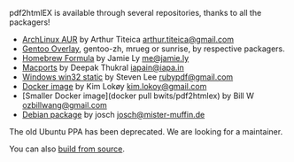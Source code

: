 pdf2htmlEX is available through several repositories, thanks to all the packagers!

 * [ArchLinux AUR](https://aur.archlinux.org/packages.php?ID=62426) by Arthur Titeica <arthur.titeica@gmail.com>
 * [Gentoo Overlay](http://gpo.zugaina.org/app-text/pdf2htmlex), gentoo-zh, mrueg or sunrise, by respective packagers. 
 * [Homebrew Formula](https://github.com/mxcl/homebrew/blob/master/Library/Formula/pdf2htmlex.rb) by Jamie Ly <me@jamie.ly>
 * [Macports](https://trac.macports.org/browser/trunk/dports/textproc/pdf2htmlex/Portfile) by Deepak Thukral <iapain@iapa.in>
 * [Windows win32 static](http://soft.rubypdf.com/software/pdf2htmlex-windows-verion) by Steven Lee <rubypdf@gmail.com>
 * [Docker image](https://registry.hub.docker.com/u/klokoy/pdf2htmlex/) by Kim Lokøy <kim.lokoy@gmail.com>
 * [Smaller Docker image](docker pull bwits/pdf2htmlex) by Bill W <ozbillwang@gmail.com>
 * [Debian package](https://packages.debian.org/sid/pdf2htmlex) by josch <josch@mister-muffin.de>

The old Ubuntu PPA has been deprecated. We are looking for a maintainer.

You can also [build from source](https://github.com/coolwanglu/pdf2htmlEX/wiki/Building).